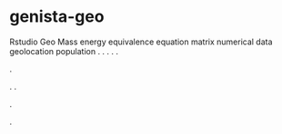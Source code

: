 # genista-geo
Rstudio Geo Mass energy equivalence equation matrix numerical data geolocation population
.
.
.
.
.




.






















.
.


























.











.
